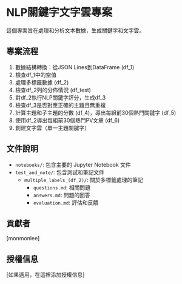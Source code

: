 # NLP關鍵字文字雲專案

這個專案旨在處理和分析文本數據，生成關鍵字和文字雲。

## 專案流程

1. 數據結構轉換：從JSON Lines到DataFrame (df_1)
2. 檢查df_1中的空值
3. 處理多標籤數據 (df_2)
4. 檢查df_2列的分佈情況 (df_test)
5. 對df_2執行NLP關鍵字評分，生成df_3
6. 檢查df_3是否對應正確的主題且無重複
7. 計算主題和子主題的分數 (df_4)，導出每組前30個熱門關鍵字 (df_5)
8. 使用df_2導出每組前30個熱門PV文章 (df_6)
9. 創建文字雲（單一主題關鍵字）

## 文件說明

- `notebooks/`: 包含主要的 Jupyter Notebook 文件
- `test_and_note/`: 包含測試和筆記文件
  - `multiple_labels_(df_2)/`: 關於多標籤處理的筆記
    - `questions.md`: 相關問題
    - `answers.md`: 問題的回答
    - `evaluation.md`: 評估和反饋

## 貢獻者

[monmonlee]

## 授權信息

[如果適用，在這裡添加授權信息]
